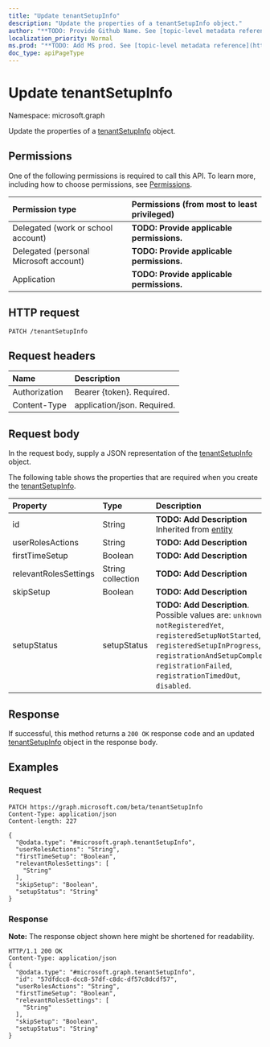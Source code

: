 ```yaml
---
title: "Update tenantSetupInfo"
description: "Update the properties of a tenantSetupInfo object."
author: "**TODO: Provide Github Name. See [topic-level metadata reference](https://msgo.azurewebsites.net/add/document/guidelines/metadata.html#topic-level-metadata)**"
localization_priority: Normal
ms.prod: "**TODO: Add MS prod. See [topic-level metadata reference](https://msgo.azurewebsites.net/add/document/guidelines/metadata.html#topic-level-metadata)**"
doc_type: apiPageType
---
```


# Update tenantSetupInfo
Namespace: microsoft.graph

Update the properties of a [tenantSetupInfo](../resources/tenantsetupinfo.md) object.

## Permissions
One of the following permissions is required to call this API. To learn more, including how to choose permissions, see [Permissions](/concepts/permissions-reference.md).

|Permission type|Permissions (from most to least privileged)|
|:---|:---|
|Delegated (work or school account)|**TODO: Provide applicable permissions.**|
|Delegated (personal Microsoft account)|**TODO: Provide applicable permissions.**|
|Application|**TODO: Provide applicable permissions.**|

## HTTP request

<!-- {
  "blockType": "ignored"
}
-->
``` http
PATCH /tenantSetupInfo
```

## Request headers
|Name|Description|
|:---|:---|
|Authorization|Bearer {token}. Required.|
|Content-Type|application/json. Required.|

## Request body
In the request body, supply a JSON representation of the [tenantSetupInfo](../resources/tenantsetupinfo.md) object.

The following table shows the properties that are required when you create the [tenantSetupInfo](../resources/tenantsetupinfo.md).

|Property|Type|Description|
|:---|:---|:---|
|id|String|**TODO: Add Description** Inherited from [entity](../resources/entity.md)|
|userRolesActions|String|**TODO: Add Description**|
|firstTimeSetup|Boolean|**TODO: Add Description**|
|relevantRolesSettings|String collection|**TODO: Add Description**|
|skipSetup|Boolean|**TODO: Add Description**|
|setupStatus|setupStatus|**TODO: Add Description**. Possible values are: `unknown`, `notRegisteredYet`, `registeredSetupNotStarted`, `registeredSetupInProgress`, `registrationAndSetupCompleted`, `registrationFailed`, `registrationTimedOut`, `disabled`.|



## Response

If successful, this method returns a `200 OK` response code and an updated [tenantSetupInfo](../resources/tenantsetupinfo.md) object in the response body.

## Examples

### Request
<!-- {
  "blockType": "request",
  "name": "update_tenantsetupinfo"
}
-->
``` http
PATCH https://graph.microsoft.com/beta/tenantSetupInfo
Content-Type: application/json
Content-length: 227

{
  "@odata.type": "#microsoft.graph.tenantSetupInfo",
  "userRolesActions": "String",
  "firstTimeSetup": "Boolean",
  "relevantRolesSettings": [
    "String"
  ],
  "skipSetup": "Boolean",
  "setupStatus": "String"
}
```


### Response
**Note:** The response object shown here might be shortened for readability.
<!-- {
  "blockType": "response",
  "truncated": true
}
-->
``` http
HTTP/1.1 200 OK
Content-Type: application/json
{
  "@odata.type": "#microsoft.graph.tenantSetupInfo",
  "id": "57dfdcc8-dcc8-57df-c8dc-df57c8dcdf57",
  "userRolesActions": "String",
  "firstTimeSetup": "Boolean",
  "relevantRolesSettings": [
    "String"
  ],
  "skipSetup": "Boolean",
  "setupStatus": "String"
}
```

